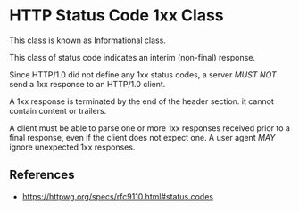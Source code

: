 # HTTP Status Code 1xx Class

This class is known as Informational class.

This class of status code indicates an interim (non-final) response.

Since HTTP/1.0 did not define any 1xx status codes, a server _MUST NOT_ send a 1xx response to an HTTP/1.0 client.

A 1xx response is terminated by the end of the header section. it cannot contain content or trailers.

A client must be able to parse one or more 1xx responses received prior to a final response, even if the client does not expect one. A user agent _MAY_ ignore unexpected 1xx responses.

## References

- https://httpwg.org/specs/rfc9110.html#status.codes
